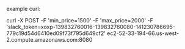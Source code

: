 example curl:

curl -X POST -F 'min_price=1500' -F 'max_price=2000' -F 'slack_token=xoxp-139832760016-139832760080-141230786695-779c19d54d6410ed09f73f795d649cf2' ec2-52-33-194-66.us-west-2.compute.amazonaws.com:8080
